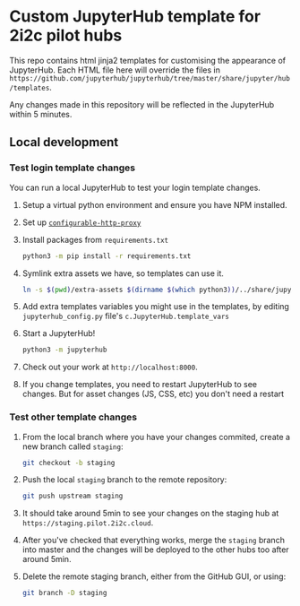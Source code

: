 # Custom JupyterHub template for 2i2c pilot hubs

This repo contains html jinja2 templates for customising the appearance of JupyterHub. Each HTML file here will override the files in `https://github.com/jupyterhub/jupyterhub/tree/master/share/jupyter/hub/templates`.

Any changes made in this repository will be reflected in the JupyterHub within 5 minutes.

## Local development

### Test login template changes

You can run a local JupyterHub to test your login template changes.


1. Setup a virtual python environment and ensure you have NPM installed.

2. Set up [`configurable-http-proxy`](https://github.com/jupyterhub/configurable-http-proxy#install)

3. Install packages from `requirements.txt`

   ```bash
   python3 -m pip install -r requirements.txt
   ```

4. Symlink extra assets we have, so templates can use it.

   ```bash
   ln -s $(pwd)/extra-assets $(dirname $(which python3))/../share/jupyterhub/static
   ```
5. Add extra templates variables you might use in the templates, by editing
   `jupyterhub_config.py` file's `c.JupyterHub.template_vars`

6. Start a JupyterHub!

   ```bash
   python3 -m jupyterhub
   ```

7. Check out your work at `http://localhost:8000`.

8. If you change templates, you need to restart JupyterHub to see changes.
   But for asset changes (JS, CSS, etc) you don't need a restart

### Test other template changes

1. From the local branch where you have your changes commited, create a new branch called `staging`:

   ```bash
   git checkout -b staging
   ```

2. Push the local `staging` branch to the remote repository:

   ```bash
   git push upstream staging
   ```
3. It should take around 5min to see your changes on the staging hub at `https://staging.pilot.2i2c.cloud`.

4. After you've checked that everything works, merge the `staging` branch into master and the changes
will be deployed to the other hubs too after around 5min.

5. Delete the remote staging branch, either from the GitHub GUI, or using:

   ```bash
   git branch -D staging
   ```
